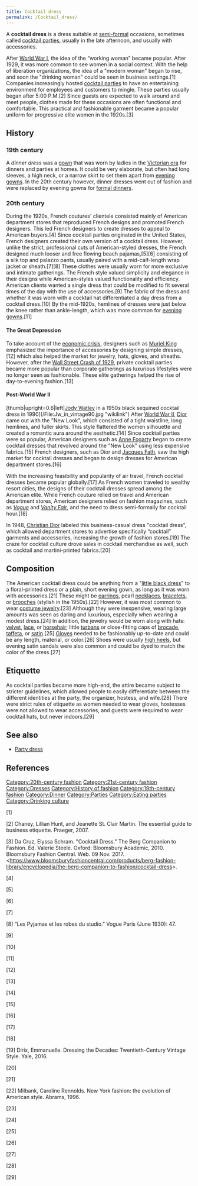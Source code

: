 ```yaml
---
title: Cocktail dress
permalink: /Cocktail_dress/
---
```


A **cocktail dress** is a dress suitable at
[semi-formal](/semi-formal "wikilink") occasions, sometimes called
[cocktail parties](/cocktail_parties "wikilink"), usually in the late
afternoon, and usually with accessories.

After [World War I](/World_War_I "wikilink"), the idea of the “working
woman” became popular. After 1929, it was more common to see women in a
social context. With the help of liberation organizations, the idea of a
"modern woman" began to rise, and soon the "drinking woman" could be
seen in business settings.[1] Companies increasingly hosted [cocktail
parties](/cocktail_parties "wikilink") to have an entertaining
environment for employees and customers to mingle. These parties usually
began after 5:00 P.M.[2] Since guests are expected to walk around and
meet people, clothes made for these occasions are often functional and
comfortable. This practical and fashionable garment became a popular
uniform for progressive elite women in the 1920s.[3]

## History

### 19th century

A *dinner dress* was a [gown](/gown "wikilink") that was worn by ladies
in the [Victorian era](/Victorian_era "wikilink") for dinners and
parties at homes. It could be very elaborate, but often had long
sleeves, a high neck, or a narrow skirt to set them apart from [evening
gowns](/evening_gown "wikilink"). In the 20th century however, dinner
dresses went out of fashion and were replaced by evening gowns for
[formal dinners](/formal_dinner "wikilink").

### 20th century

During the 1920s, French coutures' clientele consisted mainly of
American department stores that reproduced French designs and promoted
French designers. This led French designers to create dresses to appeal
to American buyers.[4] Since cocktail parties originated in the United
States, French designers created their own version of a cocktail dress.
However, unlike the strict, professional cuts of American-styled
dresses, the French designed much looser and free flowing beach
pajamas,[5][6] consisting of a silk top and palazzo pants, usually
paired with a mid-calf-length wrap jacket or sheath.[7][8] These clothes
were usually worn for more exclusive and intimate gatherings. The French
style valued simplicity and elegance in their designs while
American-styles valued functionality and efficiency. American clients
wanted a single dress that could be modified to fit several times of the
day with the use of accessories.[9] The fabric of the dress and whether
it was worn with a cocktail hat differentiated a day dress from a
cocktail dress.[10] By the mid-1920s, hemlines of dresses were just
below the knee rather than ankle-length, which was more common for
[evening gowns](/evening_gown "wikilink").[11]

#### The Great Depression

To take account of the [economic crisis](/Great_Depression "wikilink"),
designers such as [Muriel King](/Muriel_King "wikilink") emphasized the
importance of accessories by designing simple dresses,[12] which also
helped the market for jewelry, hats, gloves, and sheaths. However, after
the [Wall Street Crash of 1929](/Wall_Street_Crash_of_1929 "wikilink"),
private cocktail parties became more popular than corporate gatherings
as luxurious lifestyles were no longer seen as fashionable. These elite
gatherings helped the rise of day-to-evening fashion.[13]

#### Post-World War II

[thumb\|upright=0.6\|left\|[Jody Watley](Jody_Watley "wikilink") in a
1950s black sequined cocktail dress in
1990](/File:Jw_in_vintage90.jpg "wikilink") After [World War
II](/World_War_II "wikilink"), [Dior](/Christian_Dior_SE "wikilink")
came out with the "New Look", which consisted of a tight waistline, long
hemlines, and fuller skirts. This style flattered the women silhouette
and created a romantic aura around the aesthetic.[14] Since cocktail
parties were so popular, American designers such as [Anne
Fogarty](/Anne_Fogarty "wikilink") began to create cocktail dresses that
revolved around the "New Look" using less expensive fabrics.[15] French
designers, such as Dior and [Jacques Fath](/Jacques_Fath "wikilink"),
saw the high market for cocktail dresses and began to design dresses for
American department stores.[16]

With the increasing feasibility and popularity of air travel, French
cocktail dresses became popular globally.[17] As French women traveled
to wealthy resort cities, the designs of their cocktail dresses spread
among the American elite. While French couture relied on travel and
American department stores, American designers relied on fashion
magazines, such as [*Vogue*](/Vogue_(magazine) "wikilink") and [*Vanity
Fair*](/Vanity_Fair_(magazine) "wikilink"), and the need to dress
semi-formally for cocktail hour.[18]

In 1948, [Christian Dior](/Christian_Dior "wikilink") labeled this
business-casual dress "cocktail dress", which allowed department stores
to advertise specifically “cocktail” garments and accessories,
increasing the growth of fashion stores.[19] The craze for cocktail
culture drove sales in cocktail merchandise as well, such as cocktail
and martini-printed fabrics.[20]

## Composition

The American cocktail dress could be anything from a "[little black
dress](/little_black_dress "wikilink")" to a floral-printed dress or a
plain, short evening gown, as long as it was worn with accessories.[21]
These might be [earrings](/earring "wikilink"), pearl
[necklaces](/necklace "wikilink"), [bracelets](/bracelet "wikilink"), or
[brooches](/brooch "wikilink") (stylish in the 1950s).[22] However, it
was most common to wear [costume
jewelry](/costume_jewelry "wikilink").[23] Although they were
inexpensive, wearing large amounts was seen as daring and luxurious,
especially when wearing a modest dress.[24] In addition, the jewelry
would be worn along with hats: [velvet](/velvet "wikilink"),
[lace](/lace "wikilink"), or [horsehair](/horsehair "wikilink"); little
[turbans](/turban "wikilink") or close-fitting caps of
[brocade](/brocade "wikilink"), [taffeta](/taffeta "wikilink"), or
[satin](/satin "wikilink").[25] [Gloves](/Glove "wikilink") needed to be
fashionably up-to-date and could be any length, material, or color.[26]
Shoes were usually [high heels](/High-heeled_footwear "wikilink"), but
evening satin sandals were also common and could be dyed to match the
color of the dress.[27]

## Etiquette

As cocktail parties became more high-end, the attire became subject to
stricter guidelines, which allowed people to easily differentiate
between the different identities at the party, the organizer, hostess,
and wife.[28] There were strict rules of etiquette as women needed to
wear gloves, hostesses were not allowed to wear accessories, and guests
were required to wear cocktail hats, but never indoors.[29]

## See also

-   [Party dress](/Party_dress "wikilink")

## References

[Category:20th-century
fashion](/Category:20th-century_fashion "wikilink")
[Category:21st-century
fashion](/Category:21st-century_fashion "wikilink")
[Category:Dresses](/Category:Dresses "wikilink") [Category:History of
fashion](/Category:History_of_fashion "wikilink") [Category:19th-century
fashion](/Category:19th-century_fashion "wikilink")
[Category:Dinner](/Category:Dinner "wikilink")
[Category:Parties](/Category:Parties "wikilink") [Category:Eating
parties](/Category:Eating_parties "wikilink") [Category:Drinking
culture](/Category:Drinking_culture "wikilink")

[1]

[2] Chaney, Lillian Hunt, and Jeanette St. Clair Martin. The essential
guide to business etiquette. Praeger, 2007.

[3] Da Cruz, Elyssa Schram. "Cocktail Dress." The Berg Companion to
Fashion. Ed. Valerie Steele. Oxford: Bloomsbury Academic, 2010.
Bloomsbury Fashion Central. Web. 09 Nov. 2017.
\<<https://www.bloomsburyfashioncentral.com/products/berg-fashion-library/encyclopedia/the-berg-companion-to-fashion/cocktail-dress>\>.

[4]

[5]

[6]

[7]

[8] “Les Pyjamas et les robes du studio.” Vogue Paris (June 1930): 47.

[9]

[10]

[11]

[12]

[13]

[14]

[15]

[16]

[17]

[18]

[19] Dirix, Emmanuelle. Dressing the Decades: Twentieth-Century Vintage
Style. Yale, 2016.

[20]

[21]

[22] Milbank, Caroline Rennolds. New York fashion: the evolution of
American style. Abrams, 1996.

[23]

[24]

[25]

[26]

[27]

[28]

[29]